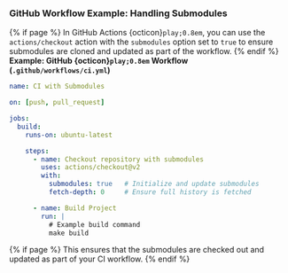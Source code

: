 ### <i class="fab fa-github"></i> GitHub Workflow Example: Handling Submodules
{% if page %}
In GitHub Actions {octicon}`play;0.8em`, you can use the `actions/checkout` action with the `submodules` option set to `true` to ensure submodules are cloned and updated as part of the workflow.
{% endif %}
**Example: GitHub {octicon}`play;0.8em` Workflow (`.github/workflows/ci.yml`)**

```yaml
name: CI with Submodules

on: [push, pull_request]

jobs:
  build:
    runs-on: ubuntu-latest

    steps:
      - name: Checkout repository with submodules
        uses: actions/checkout@v2
        with:
          submodules: true   # Initialize and update submodules
          fetch-depth: 0     # Ensure full history is fetched

      - name: Build Project
        run: |
          # Example build command
          make build
```
{% if page %}
This ensures that the submodules are checked out and updated as part of your CI workflow.
{% endif %}
